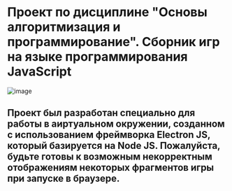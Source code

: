 # Проект по дисциплине "Основы алгоритмизация и программирование". Сборник игр на языке программирования JavaScript

![image](https://github.com/ShaobiShain/Game/assets/126594092/9ff7be99-b277-4bfa-ae0b-9c05b1b01244)

## Проект был разработан специально для работы в аиртуальном окружении, созданном с использованием фреймворка Electron JS, который базируется на Node JS. Пожалуйста, будьте готовы к возможным некорректным отображениям некоторых фрагментов игры при запуске в браузере.
